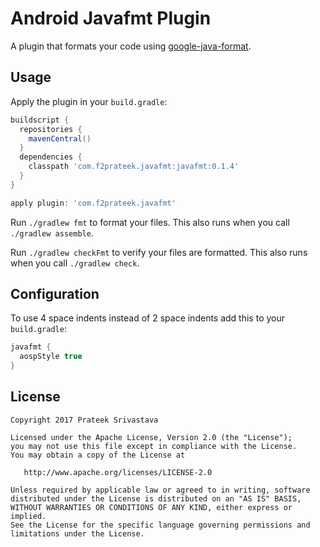 Android Javafmt Plugin
=========================

A plugin that formats your code using [google-java-format](https://github.com/google/google-java-format).


Usage
-----

Apply the plugin in your `build.gradle`:

```groovy
buildscript {
  repositories {
    mavenCentral()
  }
  dependencies {
    classpath 'com.f2prateek.javafmt:javafmt:0.1.4'
  }
}

apply plugin: 'com.f2prateek.javafmt'
```

Run `./gradlew fmt` to format your files. This also runs when you call `./gradlew assemble`.

Run `./gradlew checkFmt` to verify your files are formatted. This also runs when you call `./gradlew check`.


Configuration
-----

To use 4 space indents instead of 2 space indents add this to your `build.gradle`:

```groovy
javafmt {
  aospStyle true
}
```


License
--------

    Copyright 2017 Prateek Srivastava

    Licensed under the Apache License, Version 2.0 (the "License");
    you may not use this file except in compliance with the License.
    You may obtain a copy of the License at

       http://www.apache.org/licenses/LICENSE-2.0

    Unless required by applicable law or agreed to in writing, software
    distributed under the License is distributed on an "AS IS" BASIS,
    WITHOUT WARRANTIES OR CONDITIONS OF ANY KIND, either express or implied.
    See the License for the specific language governing permissions and
    limitations under the License.
